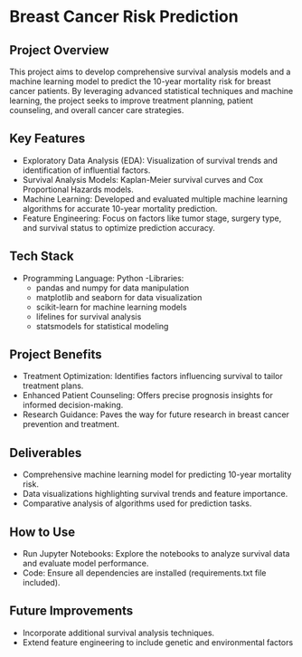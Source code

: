 # Breast Cancer Risk Prediction

## Project Overview

This project aims to develop comprehensive survival analysis models and a machine learning model to predict the 10-year mortality risk for breast cancer patients. By leveraging advanced statistical techniques and machine learning, the project seeks to improve treatment planning, patient counseling, and overall cancer care strategies.

## Key Features

- Exploratory Data Analysis (EDA): Visualization of survival trends and identification of influential factors.
- Survival Analysis Models: Kaplan-Meier survival curves and Cox Proportional Hazards models.
- Machine Learning: Developed and evaluated multiple machine learning algorithms for accurate 10-year mortality prediction.
- Feature Engineering: Focus on factors like tumor stage, surgery type, and survival status to optimize prediction accuracy.

## Tech Stack

- Programming Language: Python
-Libraries:
  - pandas and numpy for data manipulation
  - matplotlib and seaborn for data visualization
  - scikit-learn for machine learning models
  - lifelines for survival analysis
  - statsmodels for statistical modeling
 
## Project Benefits

- Treatment Optimization: Identifies factors influencing survival to tailor treatment plans.
- Enhanced Patient Counseling: Offers precise prognosis insights for informed decision-making.
- Research Guidance: Paves the way for future research in breast cancer prevention and treatment.

## Deliverables

- Comprehensive machine learning model for predicting 10-year mortality risk.
- Data visualizations highlighting survival trends and feature importance.
- Comparative analysis of algorithms used for prediction tasks.

## How to Use

- Run Jupyter Notebooks: Explore the notebooks to analyze survival data and evaluate model performance.
- Code: Ensure all dependencies are installed (requirements.txt file included).

## Future Improvements
- Incorporate additional survival analysis techniques.
- Extend feature engineering to include genetic and environmental factors
